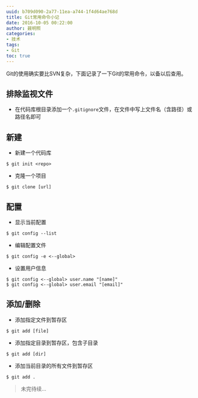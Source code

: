 ```yaml
---
uuid: b709d090-2a77-11ea-a744-1f4d64ae768d
title: Git常用命令小记
date: 2016-10-05 00:22:00
author: 聂明照
categories:
- 技术
tags:
- Git
toc: true
---
```


Git的使用确实要比SVN复杂，下面记录了一下Git的常用命令，以备以后查用。

<!-- more -->

## 排除监视文件

* 在代码库根目录添加一个`.gitignore`文件，在文件中写上文件名（含路径）或路径名即可

## 新建

* 新建一个代码库

```
$ git init <repo>
```

* 克隆一个项目

```
$ git clone [url]
```

## 配置

* 显示当前配置

```
$ git config --list
```

* 编辑配置文件

```
$ git config -e <--global>
```

* 设置用户信息

```
$ git config <--global> user.name "[name]"
$ git config <--global> user.email "[email]"
```

## 添加/删除

* 添加指定文件到暂存区

```
$ git add [file]
```

* 添加指定目录到暂存区，包含子目录

```
$ git add [dir]
```

* 添加当前目录的所有文件到暂存区

```
$ git add .
```

> 未完待续...
